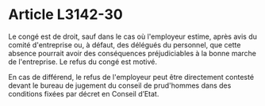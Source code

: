 # Article L3142-30

Le congé est de droit, sauf dans le cas où l'employeur estime, après avis du comité d'entreprise ou, à défaut, des délégués du personnel, que cette absence pourrait avoir des conséquences préjudiciables à la bonne marche de l'entreprise. Le refus du congé est motivé.

En cas de différend, le refus de l'employeur peut être directement contesté devant le bureau de jugement du conseil de prud'hommes dans des conditions fixées par décret en Conseil d’Etat.
